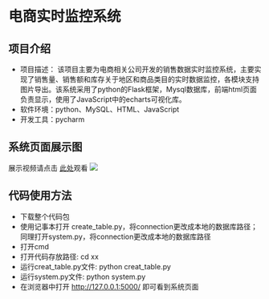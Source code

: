 # 电商实时监控系统

## 项目介绍
- 项目描述：
该项目主要为电商相关公司开发的销售数据实时监控系统，主要实现了销售量、销售额和库存关于地区和商品类目的实时数据监控，各模块支持图片导出。该系统采用了python的Flask框架，Mysql数据库，前端html页面负责显示，使用了JavaScript中的echarts可视化库。
- 软件环境：python、MySQL、HTML、JavaScript
- 开发工具：pycharm

## 系统页面展示图
展示视频请点击 [此处](https://www.bilibili.com/video/BV1zu411272Y/)观看
<img src = "https://github.com/K-m9/real-time_monitoring_System.io/blob/main/%E9%A1%B5%E9%9D%A2%E5%B1%95%E7%A4%BA.png">

## 代码使用方法
- 下载整个代码包
- 使用记事本打开 create_table.py，将connection更改成本地的数据库路径；同理打开system.py，将connection更改成本地的数据库路径
- 打开cmd
- 打开代码存放路径: cd xx
- 运行creat_table.py文件: python creat_table.py
- 运行system.py文件: python system.py
- 在浏览器中打开 http://127.0.0.1:5000/ 即可看到系统页面
